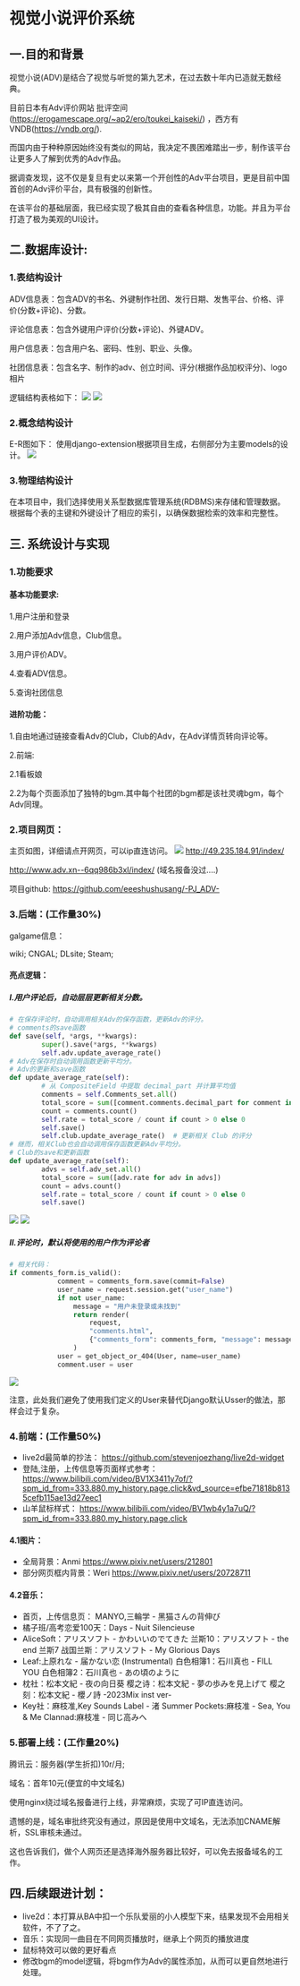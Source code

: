 # 视觉小说评价系统
## 一.目的和背景
视觉小说(ADV)是结合了视觉与听觉的第九艺术，在过去数十年内已造就无数经典。

目前日本有Adv评价网站 批评空间(https://erogamescape.org/~ap2/ero/toukei_kaiseki/) ，西方有VNDB(https://vndb.org/). 

而国内由于种种原因始终没有类似的网站，我决定不畏困难踏出一步，制作该平台让更多人了解到优秀的Adv作品。

据调查发现，这不仅是复旦有史以来第一个开创性的Adv平台项目，更是目前中国首创的Adv评价平台，具有极强的创新性。

在该平台的基础层面，我已经实现了极其自由的查看各种信息，功能。并且为平台打造了极为美观的UI设计。
## 二.数据库设计:
### 1.表结构设计
ADV信息表：包含ADV的书名、外键制作社团、发行日期、发售平台、价格、评价(分数+评论)、分数。

评论信息表：包含外键用户评价(分数+评论)、外键ADV。

用户信息表：包含用户名、密码、性别、职业、头像。

社团信息表：包含名字、制作的adv、创立时间、评分(根据作品加权评分)、logo相片

逻辑结构表格如下：
![](12.png)
![](13.png)
### 2.概念结构设计
E-R图如下：
使用django-extension根据项目生成，右侧部分为主要models的设计。
![](adv.png)

### 3.物理结构设计
在本项目中，我们选择使用关系型数据库管理系统(RDBMS)来存储和管理数据。根据每个表的主键和外键设计了相应的索引，以确保数据检索的效率和完整性。

## 三. 系统设计与实现
### 1.功能要求
#### 基本功能要求:
1.用户注册和登录

2.用户添加Adv信息，Club信息。

3.用户评价ADV。

4.查看ADV信息。

5.查询社团信息
#### 进阶功能：
1.自由地通过链接查看Adv的Club，Club的Adv，在Adv详情页转向评论等。

2.前端:
    
2.1看板娘
    
2.2为每个页面添加了独特的bgm.其中每个社团的bgm都是该社灵魂bgm，每个Adv同理。

### 2.项目网页：
主页如图，详细请点开网页，可以ip直连访问。
![](index.png)
http://49.235.184.91/index/

http://www.adv.xn--6qq986b3xl/index/
(域名报备没过....)

项目github:
https://github.com/eeeshushusang/-PJ_ADV-

### 3.后端：(工作量30%)
galgame信息：

wiki; CNGAL; DLsite; Steam;

#### 亮点逻辑：
##### Ⅰ.用户评论后，自动层层更新相关分数。
```python
# 在保存评论时，自动调用相关Adv的保存函数，更新Adv的评分。
# comments的save函数
def save(self, *args, **kwargs):
        super().save(*args, **kwargs)
        self.adv.update_average_rate()
# Adv在保存时自动调用函数更新平均分。
# Adv的更新和save函数
def update_average_rate(self):
        # 从 CompositeField 中提取 decimal_part 并计算平均值
        comments = self.Comments_set.all()
        total_score = sum([comment.comments.decimal_part for comment in comments])
        count = comments.count()
        self.rate = total_score / count if count > 0 else 0
        self.save()
        self.club.update_average_rate()  # 更新相关 Club 的评分
# 继而，相关Club也会自动调用保存函数更新Adv平均分。
# Club的save和更新函数
def update_average_rate(self):
        advs = self.adv_set.all()
        total_score = sum([adv.rate for adv in advs])
        count = advs.count()
        self.rate = total_score / count if count > 0 else 0
        self.save()
```
![](枕.png)
![](Club.png)
#####  Ⅱ.评论时，默认将使用的用户作为评论者
```python
# 相关代码：
if comments_form.is_valid():
            comment = comments_form.save(commit=False)
            user_name = request.session.get("user_name")
            if not user_name:
                message = "用户未登录或未找到"
                return render(
                    request,
                    "comments.html",
                    {"comments_form": comments_form, "message": message},
                )
            user = get_object_or_404(User, name=user_name)
            comment.user = user
```
![](Comments.png)

注意，此处我们避免了使用我们定义的User来替代Django默认Usser的做法，那样会过于复杂。

### 4.前端：(工作量50%)
- live2d最简单的抄法：
https://github.com/stevenjoezhang/live2d-widget
- 登陆,注册，上传信息等页面样式参考：
https://www.bilibili.com/video/BV1X3411y7of/?spm_id_from=333.880.my_history.page.click&vd_source=efbe71818b8135cefb115ae13d27eec1
- 山羊鼠标样式：
https://www.bilibili.com/video/BV1wb4y1a7uQ/?spm_id_from=333.880.my_history.page.click

#### 4.1图片：
-    全局背景：Anmi https://www.pixiv.net/users/212801
-    部分网页框内背景：Weri https://www.pixiv.net/users/20728711

#### 4.2音乐：
-    首页，上传信息页： MANYO,三輪学 - 黑猫さんの背伸び
-    橘子班/高考恋爱100天：Days - Nuit Silencieuse    
-    AliceSoft：アリスソフト - かわいいのでてきた
       兰斯10：アリスソフト - the end
       兰斯7 战国兰斯：アリスソフト - My Glorious Days
-    Leaf:上原れな - 届かない恋 (Instrumental)
        白色相簿1：石川真也 - FILL YOU
        白色相簿2：石川真也 - あの頃のように
-    枕社：松本文紀 - 夜の向日葵
        樱之诗：松本文紀 - 夢の歩みを見上げて
        樱之刻：松本文紀 - 櫻ノ詩 -2023Mix inst ver-
-    Key社：麻枝准,Key Sounds Label - 渚
        Summer Pockets:麻枝准 - Sea, You & Me
        Clannad:麻枝准 - 同じ高みへ

### 5.部署上线：(工作量20%)   
腾讯云：服务器(学生折扣)10r/月;

域名：首年10元(便宜的中文域名)

使用nginx绕过域名报备进行上线，非常麻烦，实现了可IP直连访问。

遗憾的是，域名审批终究没有通过，原因是使用中文域名，无法添加CNAME解析，SSL审核未通过。

这也告诉我们，做个人网页还是选择海外服务器比较好，可以免去报备域名的工作。

## 四.后续跟进计划：
- live2d：本打算从BA中扣一个乐队爱丽的小人模型下来，结果发现不会用相关软件，不了了之。
- 音乐：实现同一曲目在不同网页播放时，继承上个网页的播放进度
- 鼠标特效可以做的更好看点
- 修改bgm的model逻辑，将bgm作为Adv的属性添加，从而可以更自然地进行处理。
